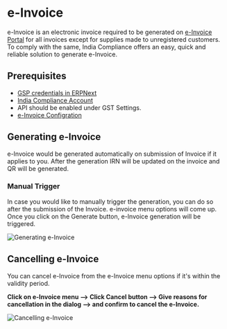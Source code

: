 # e-Invoice

e-Invoice is an electronic invoice required to be generated on [e-Invoice Portal](https://einvoice1.gst.gov.in/) for all invoices except for supplies made to unregistered customers. To comply with the same, India Compliance offers an easy, quick and reliable solution to generate e-Invoice.

## Prerequisites
- [GSP credentials in ERPNext](gst_settings#gsp-credentials)
- [India Compliance Account](../getting-started/india_compliance_account#account-creation)
- API should be enabled under GST Settings.
- [e-Invoice Configration](gst_settings#e-invoice-settings) 

## Generating e-Invoice

e-Invoice would be generated automatically on submission of Invoice if it applies to you. After the generation IRN will be updated on the invoice and QR will be generated.

### Manual Trigger

In case you would like to manually trigger the generation, you can do so after the submission of the Invoice. e-invoice menu options will come up. Once you click on the Generate button, e-Invoice generation will be triggered.

![Generating e-Invoice](./assets/generating_e_invoice.gif)

## Cancelling e-Invoice

You can cancel e-Invoice from the e-Invoice menu options if it's within the validity period.

**Click on e-Invoice menu --> Click Cancel button --> Give reasons for cancellation in the dialog --> and confirm to cancel the e-Invoice.**

![Cancelling e-Invoice](./assets/cancelling_e_invoice.gif)

